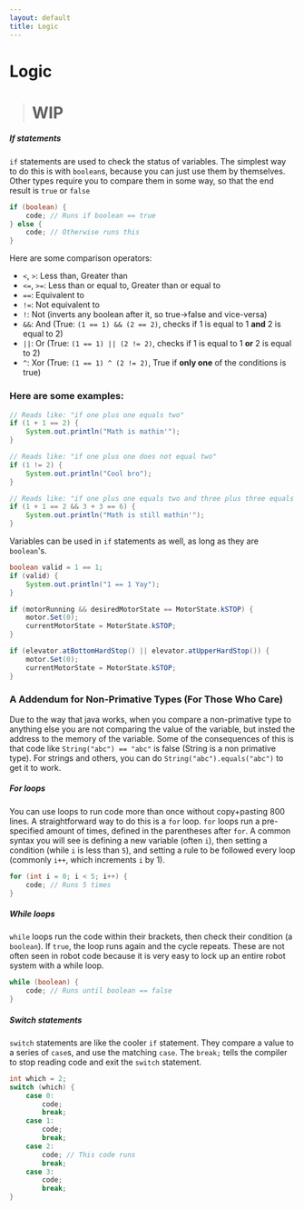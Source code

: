 ```yaml
---
layout: default
title: Logic
---
```

# Logic

> # WIP

##### If statements
`if` statements are used to check the status of variables. The simplest way to do this is with `boolean`s, because you can just use them by themselves. Other types require you to compare them in some way, so that the end result is `true` or `false`
```java
if (boolean) {
    code; // Runs if boolean == true
} else {
    code; // Otherwise runs this
}
```
Here are some comparison operators:
 - `<`, `>`: Less than, Greater than
 - `<=`, `>=`: Less than or equal to, Greater than or equal to
 - `==`: Equivalent to
 - `!=`: Not equivalent to
 - `!`: Not (inverts any boolean after it, so true->false and vice-versa)
 - `&&`: And (True: `(1 == 1) && (2 == 2)`, checks if 1 is equal to 1 **and** 2 is equal to 2)
 - `||`: Or (True: `(1 == 1) || (2 != 2)`, checks if 1 is equal to 1 **or** 2 is equal to 2)
 - `^`: Xor (True: `(1 == 1) ^ (2 != 2)`, True if **only one** of the conditions is true)

### Here are some examples:
```java
// Reads like: "if one plus one equals two"
if (1 + 1 == 2) {
    System.out.println("Math is mathin'");
}

// Reads like: "if one plus one does not equal two"
if (1 != 2) {
    System.out.println("Cool bro");
}

// Reads like: "if one plus one equals two and three plus three equals six"
if (1 + 1 == 2 && 3 + 3 == 6) {
    System.out.println("Math is still mathin'");
}
```

Variables can be used in `if` statements as well, as long as they are `boolean`'s.

```java
boolean valid = 1 == 1;
if (valid) {
    System.out.println("1 == 1 Yay");
}
```
```java
if (motorRunning && desiredMotorState == MotorState.kSTOP) {
    motor.Set(0);
    currentMotorState = MotorState.kSTOP;
}
```
```java
if (elevator.atBottomHardStop() || elevator.atUpperHardStop()) {
    motor.Set(0);
    currentMotorState = MotorState.kSTOP;
}
```
### A Addendum for Non-Primative Types (For Those Who Care)
Due to the way that java works, when you compare a non-primative type to anything else you are not comparing the value of the variable, but insted the address to the memory of the variable. Some of the consequences of this is that code like `String("abc") == "abc"` is false (String is a non primative type). For strings and others, you can do `String("abc").equals("abc")` to get it to work.
##### For loops
You can use loops to run code more than once without copy+pasting 800 lines. A straightforward way to do this is a `for` loop. `for` loops run a pre-specified amount of times, defined in the parentheses after `for`. A common syntax you will see is defining a new variable (often `i`), then setting a condition (while `i` is less than `5`), and setting a rule to be followed every loop (commonly `i++`, which increments `i` by 1).

```java
for (int i = 0; i < 5; i++) {
    code; // Runs 5 times
}
```

##### While loops
`while` loops run the code within their brackets, then check their condition (a `boolean`). If `true`, the loop runs again and the cycle repeats. These are not often seen in robot code because it is very easy to lock up an entire robot system with a while loop.

```java
while (boolean) {
    code; // Runs until boolean == false
}
```

##### Switch statements
`switch` statements are like the cooler `if` statement. They compare a value to a series of `case`s, and use the matching `case`. The `break;` tells the compiler to stop reading code and exit the `switch` statement.

```java
int which = 2;
switch (which) {
    case 0:
        code;
        break;
    case 1:
        code;
        break;
    case 2:
        code; // This code runs
        break;
    case 3:
        code;
        break;
}
```
